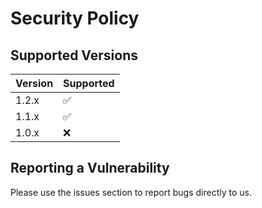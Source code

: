 # Security Policy

## Supported Versions

| Version | Supported          |
| ------- | ------------------ |
| 1.2.x   | :white_check_mark: |
| 1.1.x   | :white_check_mark: |
| 1.0.x   | :x:                |

## Reporting a Vulnerability

Please use the issues section to report bugs directly to us.
